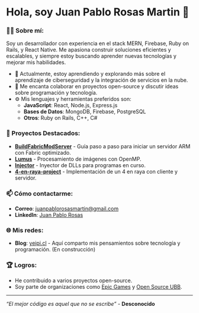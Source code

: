 # Hola, soy Juan Pablo Rosas Martin 👋

### 👨‍💻 Sobre mí:
Soy un desarrollador con experiencia en el stack MERN, Firebase, Ruby on Rails, y React Native. Me apasiona construir soluciones eficientes y escalables, y siempre estoy buscando aprender nuevas tecnologías y mejorar mis habilidades.

- 🌱 Actualmente, estoy aprendiendo y explorando más sobre el aprendizaje de ciberseguridad y la integración de servicios en la nube.
- 💬 Me encanta colaborar en proyectos open-source y discutir ideas sobre programación y tecnología.
- ⚙️ Mis lenguajes y herramientas preferidos son:
  - **JavaScript**: React, Node.js, Express.js
  - **Bases de Datos**: MongoDB, Firebase, PostgreSQL
  - **Otros**: Ruby on Rails, C++, C#

### 🚀 Proyectos Destacados:
- [**BuildFabricModServer**](https://github.com/yeipills/BuildFabricModServer) - Guía paso a paso para iniciar un servidor ARM con Fabric optimizado.
- [**Lumus**](https://github.com/yeipills/Lumus) - Procesamiento de imágenes con OpenMP.
- [**Injector**](https://github.com/yeipills/injector) - Inyector de DLLs para programas en curso.
- [**4-en-raya-project**](https://github.com/yeipills/4-en-raya-project) - Implementación de un 4 en raya con cliente y servidor.

### 📫 Cómo contactarme:
- **Correo**: [juanpablorosasmartin@gmail.com](mailto:juanpablorosasmartin@gmail.com)
- **LinkedIn**: [Juan Pablo Rosas](https://www.linkedin.com/in/juan-pablo-rosas-martin-b62904b9)
  
### 🌐 Mis redes:
- **Blog**: [yeipi.cl](https://yeipi.cl) - Aquí comparto mis pensamientos sobre tecnología y programación. (En construcción)

### 🏆 Logros:
- He contribuido a varios proyectos open-source.
- Soy parte de organizaciones como [Epic Games](https://github.com/EpicGames) y [Open Source UBB](https://github.com/ubiobio).

---

_“El mejor código es aquel que no se escribe”_ - **Desconocido**

